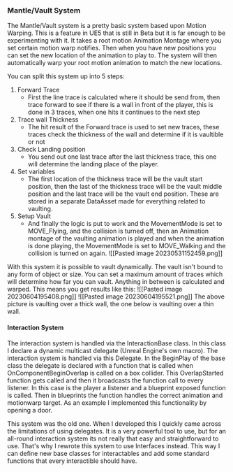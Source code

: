 ### Mantle/Vault System
The Mantle/Vault system is a pretty basic system based upon Motion Warping. This is a feature in UE5 that is still in Beta but it is far enough to be experimenting with it. It takes a root motion Animation Montage where you set certain motion warp notifies. Then when you have new positions you can set the new location of the animation to play to. The system will then automatically warp your root motion animation to match the new locations.

You can split this system up into 5 steps:
1. Forward Trace
	- First the line trace is calculated where it should be send from, then trace forward to see if there is a wall in front of the player, this is done in 3 traces, when one hits it continues to the next step
2. Trace wall Thickness
	- The hit result of the Forward trace is used to set new traces, these traces check the thickness of the wall and determine if it is vaultible or not
3. Check Landing position
	- You send out one last trace after the last thickness trace, this one will determine the landing place of the player. 
4. Set variables
	- The first location of the thickness trace will be the vault start position, then the last of the thickness trace will be the vault middle position and the last trace will be the vault end position. These are stored in a separate DataAsset made for everything related to vaulting.
5. Setup Vault
	- And finally the logic is put to work and the MovementMode is set to MOVE_Flying, and the collision is turned off, then an Animation montage of the vaulting animation is played and when the animation is done playing, the MovementMode is set to MOVE_Walking and the collision is turned on again.
![[Pasted image 20230531152459.png]]

With this system it is possible to vault dynamically. The vault isn't bound to any form of object or size. You can set a maximum amount of traces which will determine how far you can vault. Anything in between is calculated and warped. This means you get results like this:
![[Pasted image 20230604195408.png]]
![[Pasted image 20230604195521.png]]
The above picture is vaulting over a thick wall, the one below is vaulting over a thin wall. 








#### Interaction System

The interaction system is handled via the InteractionBase class. In this class I declare a dynamic multicast delegate (Unreal Engine's own macro). The interaction system is handled via this Delegate. In the BeginPlay of the base class the delegate is declared with a function that is called when OnComponentBeginOverlap is called on a box collider. This OverlapStarted function gets called and then it broadcasts the function call to every listener. In this case is the player a listener and a blueprint exposed function is called. Then in blueprints the function handles the correct animation and motionwarp target. As an example I implemented this functionality by opening a door. 

This system was the old one. When I developed this I quickly came across the limitations of using delegates. It is a very powerful tool to use, but for an all-round interaction system its not really that easy and straightforward to use. That's why I rewrote this system to use Interfaces instead. This way I can define new base classes for interactables and add some standard functions that every interactible should have. 